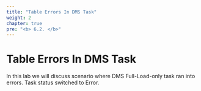 ```yaml
---
title: "Table Errors In DMS Task"
weight: 2
chapter: true
pre: "<b> 6.2. </b>"
---
```


# Table Errors In DMS Task

In this lab we will discuss scenario where DMS Full-Load-only task ran into errors. Task status switched to Error.